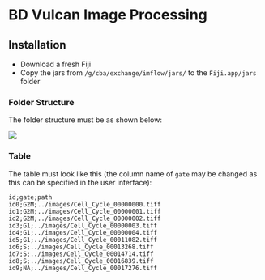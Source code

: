 # BD Vulcan Image Processing

## Installation

- Download a fresh Fiji
- Copy the jars from `/g/cba/exchange/imflow/jars/` to the `Fiji.app/jars` folder

### Folder Structure 

The folder structure must be as shown below:

<img src="https://user-images.githubusercontent.com/2157566/93058267-71d7eb00-f66f-11ea-9254-0e4ec986931c.png">

### Table

The table must look like this (the column name of `gate` may be changed as this can be specified in the user interface):

```
id;gate;path
id0;G2M;../images/Cell_Cycle_00000000.tiff
id1;G2M;../images/Cell_Cycle_00000001.tiff
id2;G2M;../images/Cell_Cycle_00000002.tiff
id3;G1;../images/Cell_Cycle_00000003.tiff
id4;G1;../images/Cell_Cycle_00000004.tiff
id5;G1;../images/Cell_Cycle_00011082.tiff
id6;S;../images/Cell_Cycle_00013268.tiff
id7;S;../images/Cell_Cycle_00014714.tiff
id8;S;../images/Cell_Cycle_00016839.tiff
id9;NA;../images/Cell_Cycle_00017276.tiff
```

